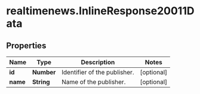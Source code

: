 # realtimenews.InlineResponse20011Data

## Properties

Name | Type | Description | Notes
------------ | ------------- | ------------- | -------------
**id** | **Number** | Identifier of the publisher. | [optional] 
**name** | **String** | Name of the publisher. | [optional] 


